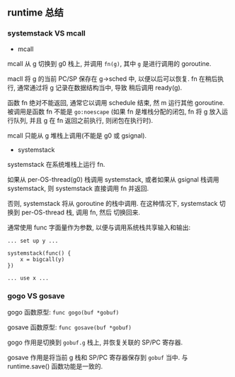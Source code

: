 ## runtime 总结

### systemstack VS mcall

- mcall

mcall 从 g 切换到 g0 栈上, 并调用 `fn(g)`, 其中 `g` 是进行调用的 goroutine. 

macll 将 g 的当前 PC/SP 保存在 g->sched 中, 以便以后可以恢复. fn 在稍后执行, 通常通过将 g 记录在数据结构当中, 导致
稍后调用 ready(g).

函数 fn 绝对不能返回, 通常它以调用 schedule 结束, 然 m 运行其他 goroutine. 被调用是函数 fn 不能是 `go:noescape`
(如果 fn 是堆栈分配的闭包, fn 将 g 放入运行队列, 并且 g 在 fn 返回之前执行, 则闭包在执行时).

mcall 只能从 g 堆栈上调用(不能是 g0 或 gsignal). 

- systemstack

systemstack 在系统堆栈上运行 fn. 

如果从 per-OS-thread(g0) 栈调用 systemstack, 或者如果从 gsignal 栈调用 systemstack, 则 systemstack 直接调用
fn 并返回.

否则, systemstack 将从 goroutine 的栈中调用. 在这种情况下, systemstack 切换到 per-OS-thread 栈, 调用 fn, 然后
切换回来.

通常使用 func 字面量作为参数, 以便与调用系统栈共享输入和输出:

```cgo
... set up y ...

systemstack(func() {
    x = bigcall(y)
})

... use x ...
```

### gogo VS gosave

gogo 函数原型: `func gogo(buf *gobuf)`

gosave 函数原型: `func gosave(buf *gobuf)`

gogo 作用是切换到 `gobuf.g` 栈上, 并恢复关联的 SP/PC 寄存器.

gosave 作用是将当前 g 栈和 SP/PC 寄存器保存到 `gobuf` 当中. 与 runtime.save() 函数功能是一致的.

